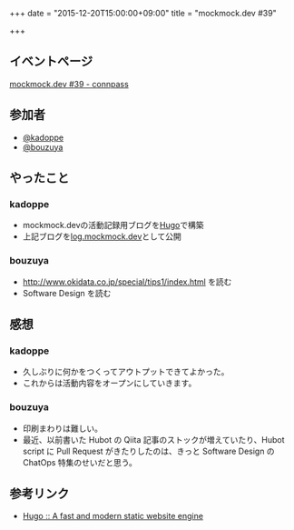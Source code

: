 +++
date = "2015-12-20T15:00:00+09:00"
title = "mockmock.dev #39"

+++

## イベントページ
[mockmock.dev #39 - connpass](http://mockmock.connpass.com/event/24197/)

## 参加者

* [@kadoppe](https://twitter.com/kadoppe)
* [@bouzuya](https://twitter.com/bouzuya)

## やったこと

### kadoppe

* mockmock.devの活動記録用ブログを[Hugo](https://gohugo.io/)で構築
* 上記ブログを[log.mockmock.dev](http://mockmock.github.io/)として公開

### bouzuya

* http://www.okidata.co.jp/special/tips1/index.html を読む
* Software Design を読む

## 感想

### kadoppe

* 久しぶりに何かをつくってアウトプットできてよかった。
* これからは活動内容をオープンにしていきます。

### bouzuya

- 印刷まわりは難しい。
- 最近、以前書いた Hubot の Qiita 記事のストックが増えていたり、Hubot script に Pull Request がきたりしたのは、きっと Software Design の ChatOps 特集のせいだと思う。

## 参考リンク
* [Hugo :: A fast and modern static website engine](https://gohugo.io/)
